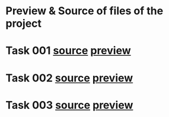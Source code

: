 # Preview & Source of files of the project

# Task 001 [source](Task-001) [preview]()

# Task 002 [source]() [preview]()

# Task 003 [source]() [preview]()
